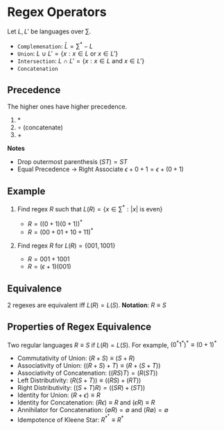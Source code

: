 # Regex Operators

Let $L, L'$ be languages over $\sum$.

- `Complemenation`: $\bar{L} = \sum^* - L$
- `Union`: $L \ \cup \ L' = \{ x: x \in L \text{ or } x \in L' \}$ 
- `Intersection`: $L \ \cap \ L' = \{ x : x \in L \text{ and } x \in L' \}$
- `Concatenation`

## Precedence
The higher ones have higher precedence.
1. $*$
2. $\circ$ (concatenate)
3. $+$

**Notes**
- Drop outermost parenthesis 
  $(ST) = ST$
- Equal Precedence -> Right Associate 
  $\epsilon + 0 + 1 = \epsilon + (0 + 1)$

## Example
1. Find regex $R$ such that $L(R) = \left\{  x \in \sum^* : |x| \text{ is even} \right\}$
   - $R = ((0 + 1)(0 + 1))^*$
   - $R = (00 + 01 + 10 + 11)^*$

2. Find regex $R$ for $L(R) = \{ 001, 1001 \}$
   - $R = 001 + 1001$
   - $R = (\epsilon + 1)(001)$

## Equivalence
2 regexes are equivalent iff $L(R) = L(S)$.
**Notation**: $R \equiv S$

## Properties of Regex Equivalence
Two regular languages $R \equiv S$ if $L(R) = L(S)$.
For example, $(0^* 1^*)^* \equiv (0 + 1)^*$

- Commutativity of Union: $(R + S) \equiv (S + R)$
- Associativity of Union: $((R + S) + T) \equiv (R + (S + T))$
- Associativity of Concatenation: $((RS) T) = (R(ST))$
- Left Distributivity: $(R(S + T)) \equiv ((RS) + (RT))$
- Right Distributivity: $((S + T)R) = ((SR) + (ST))$
- Identity for Union: $(R + \epsilon) \equiv R$
- Identity for Concatenation: $(R\epsilon) \equiv R$ and $(\epsilon R) \equiv R$
- Annihilator for Concatenation: $(\emptyset R) = \emptyset$ and $(R \emptyset) = \emptyset$
- Idempotence of Kleene Star: $R^{*^*} \equiv R^*$

